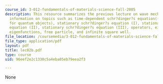 ```yaml
---
course_id: 3-012-fundamentals-of-materials-science-fall-2005
description: This resource summarizes the previous lecture on wave mechanics and provides
  information on topics such as time-dependent schr?dinger?s equation((Newton?s 2ndlaw
  for quantum objects), stationary schr?dinger?s equation (I), stationary schr?dinger?s
  equation (II), stationary schr?dinger?s equation (III), operators, eigenvalues,
  eigenfunctions, free particle, and infinite square well.
file_location: /coursemedia/3-012-fundamentals-of-materials-science-fall-2005/96eef2e2c1330c5a4eba05eb79eea2f3_lec02b.pdf
file_type: application/pdf
layout: pdf
title: lec02b.pdf
type: course
uid: 96eef2e2c1330c5a4eba05eb79eea2f3

---
```

None